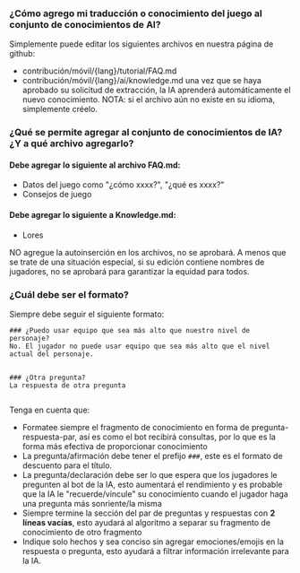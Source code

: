### ¿Cómo agrego mi traducción o conocimiento del juego al conjunto de conocimientos de AI?
 Simplemente puede editar los siguientes archivos en nuestra página de github:
 - contribución/móvil/{lang}/tutorial/FAQ.md
 - contribución/móvil/{lang}/ai/knowledge.md
 una vez que se haya aprobado su solicitud de extracción, la IA aprenderá automáticamente el nuevo conocimiento.
 NOTA: si el archivo aún no existe en su idioma, simplemente créelo.

 ### ¿Qué se permite agregar al conjunto de conocimientos de IA?  ¿Y a qué archivo agregarlo?
 #### Debe agregar lo siguiente al archivo FAQ.md:
 - Datos del juego como "¿cómo xxxx?", "¿qué es xxxx?"
 - Consejos de juego

 #### Debe agregar lo siguiente a Knowledge.md:
 - Lores

 NO agregue la autoinserción en los archivos, no se aprobará.
 A menos que se trate de una situación especial, si su edición contiene nombres de jugadores, no se aprobará para garantizar la equidad para todos.

 ### ¿Cuál debe ser el formato?
 Siempre debe seguir el siguiente formato:
 ```
 ### ¿Puedo usar equipo que sea más alto que nuestro nivel de personaje?
 No. El jugador no puede usar equipo que sea más alto que el nivel actual del personaje.


 ### ¿Otra pregunta?
 La respuesta de otra pregunta


 ```
 Tenga en cuenta que:
 - Formatee siempre el fragmento de conocimiento en forma de pregunta-respuesta-par, así es como el bot recibirá consultas, por lo que es la forma más efectiva de proporcionar conocimiento
 - La pregunta/afirmación debe tener el prefijo `###`, este es el formato de descuento para el título.
 - La pregunta/declaración debe ser lo que espera que los jugadores le pregunten al bot de la IA, esto aumentará el rendimiento y es probable que la IA le "recuerde/vincule" su conocimiento cuando el jugador haga una pregunta más sonriente/la misma
 - Siempre termine la sección del par de preguntas y respuestas con **2 líneas vacías**, esto ayudará al algoritmo a separar su fragmento de conocimiento de otro fragmento
 - Indique solo hechos y sea conciso sin agregar emociones/emojis en la respuesta o pregunta, esto ayudará a filtrar información irrelevante para la IA.
